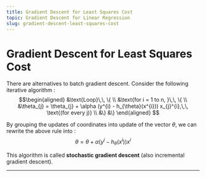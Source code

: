 ```yaml
---
title: Gradient Descent for Least Squares Cost
topic: Gradient Descent for Linear Regression
slug: gradient-descent-least-squares-cost
---
```


# Gradient Descent for Least Squares Cost

There are alternatives to batch gradient descent. Consider the following iterative algorithm : 
$$\begin{aligned}
&\text{Loop}\,\, \{ \\
&\text{for i = 1 to n, }\,\, \{ \\
&\theta_{j} = \theta_{j} + \alpha (y^{i} - h_{\theta}(x^{i})) x_{j}^{i},\,\, \text{(for every j)} \\
&\}
&\}
\end{aligned}
$$

By grouping the updates of coordinates into update of the vector $\theta$, we can rewrite the above rule into : $$\theta = \theta + \alpha (y^{i} - h_{\theta}(x^{i})) x^{i}$$

This algorithm is called **stochastic gradient descent** (also incremental gradient descent).

---
